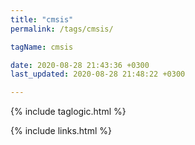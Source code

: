 ```yaml
---
title: "cmsis"
permalink: /tags/cmsis/

tagName: cmsis

date: 2020-08-28 21:43:36 +0300
last_updated: 2020-08-28 21:48:22 +0300

---
```


{% include taglogic.html %}

{% include links.html %}
